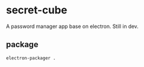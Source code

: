 # secret-cube
A password manager app base on electron. Still in dev.

## package
`electron-packager .` 

